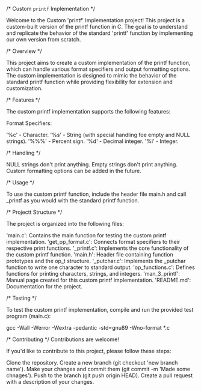 /* Custom `printf` Implementation */

Welcome to the Custom 'printf' Implementation project! This project is a
custom-built version of the printf function in C. The goal is to understand
and replicate the behavior of the standard 'printf' function by implementing our
own version from scratch.

/* Overview */

This project aims to create a custom implementation of the printf function,
which can handle various format specifiers and output formatting options.
The custom implementation is designed to mimic the behavior of the standard
printf function while providing flexibility for extension and customization.

/* Features */

The custom printf implementation supports the following features:

Format Specifiers:

'%c' - Character.
'%s' - String (with special handling foe empty and NULL strings).
'%%%' - Percent sign.
'%d' - Decimal integer.
'%i' - Integer.

/* Handling */

NULL strings don't print anything.
Empty strings don't print anything.
Custom formatting options can be added in the future.

/* Usage */

To use the custom printf function, include the header file main.h and call
_printf as you would with the standard printf function.

/* Projectt Structure */

The project is organized into the following files:

'main.c': Contains the main function for testing the custom printf implementation.
'get_op_format.c': Connects format specifiers to their respective print functions.
'_printf.c': Implements the core functionality of the custom printf function.
'main.h': Header file containing function prototypes and the op_t structure.
'_putchar.c': Implements the _putchar function to write one character to standard output.
'op_functions.c': Defines functions for printing characters, strings, and integers.
'man_3_printf': Manual page created for this custom printf implementation.
'README.md': Documentation for the project.

/* Testing */

To test the custom printf implementation,
compile and run the provided test program (main.c):

gcc -Wall -Werror -Wextra -pedantic -std=gnu89 -Wno-format *.c

/* Contributing */
Contributions are welcome!

If you'd like to contribute to this project, please follow these steps:

Clone the repository.
Create a new branch (git checkout 'new branch name').
Make your changes and commit them (git commit -m 'Made some chnages').
Push to the branch (git push origin HEAD).
Create a pull request with a description of your changes.
